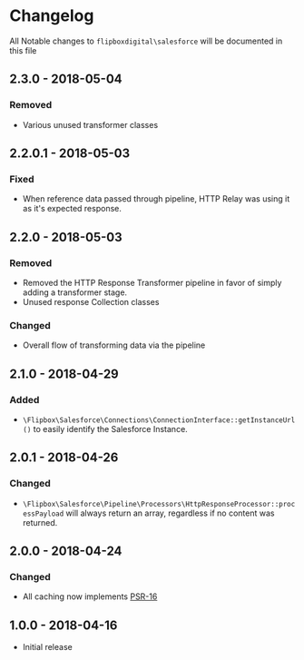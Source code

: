 # Changelog
All Notable changes to `flipboxdigital\salesforce` will be documented in this file

## 2.3.0 - 2018-05-04
### Removed
- Various unused transformer classes

## 2.2.0.1 - 2018-05-03
### Fixed
- When reference data passed through pipeline, HTTP Relay was using it as it's expected response.

## 2.2.0 - 2018-05-03
### Removed
- Removed the HTTP Response Transformer pipeline in favor of simply adding a transformer stage.
- Unused response Collection classes

### Changed
- Overall flow of transforming data via the pipeline

## 2.1.0 - 2018-04-29
### Added
- `\Flipbox\Salesforce\Connections\ConnectionInterface::getInstanceUrl()` to easily identify the Salesforce Instance.

## 2.0.1 - 2018-04-26
### Changed
- `\Flipbox\Salesforce\Pipeline\Processors\HttpResponseProcessor::processPayload` will always return an array, regardless if no content was returned.

## 2.0.0 - 2018-04-24
### Changed
- All caching now implements [PSR-16](https://www.php-fig.org/psr/psr-16/)

## 1.0.0 - 2018-04-16
- Initial release
